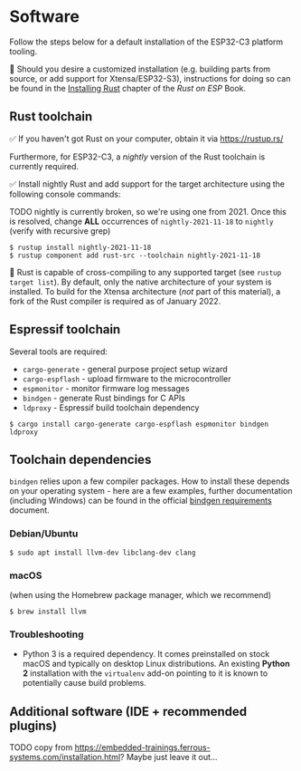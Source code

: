 # Software

Follow the steps below for a default installation of the ESP32-C3 platform tooling. 

🔎 Should you desire a customized installation (e.g. building parts from source, or add support for Xtensa/ESP32-S3), instructions for doing so can be found in the [Installing Rust](https://esp-rs.github.io/book/dependencies/installing-rust.html) chapter of the *Rust on ESP* Book. 

## Rust toolchain

✅ If you haven't got Rust on your computer, obtain it via <https://rustup.rs/>

Furthermore, for ESP32-C3, a *nightly* version of the Rust toolchain is currently required.

✅ Install nightly Rust and add support for the target architecture using the following console commands:

TODO nightly is currently broken, so we're using one from 2021. Once this is resolved, change **ALL** occurrences of `nightly-2021-11-18` to `nightly` (verify with recursive grep)

```console
$ rustup install nightly-2021-11-18
$ rustup component add rust-src --toolchain nightly-2021-11-18
```

🔎 Rust is capable of cross-compiling to any supported target (see `rustup target list`). By default, only the native architecture of your system is installed.
To build for the Xtensa architecture (*not* part of this material), a fork of the Rust compiler is required as of January 2022.

## Espressif toolchain

Several tools are required:
- `cargo-generate` - general purpose project setup wizard
- `cargo-espflash` - upload firmware to the microcontroller
- `espmonitor` - monitor firmware log messages
- `bindgen` - generate Rust bindings for C APIs
- `ldproxy` - Espressif build toolchain dependency

```console
$ cargo install cargo-generate cargo-espflash espmonitor bindgen ldproxy
```

## Toolchain dependencies

`bindgen` relies upon a few compiler packages. How to install these depends on your operating system - here are a few examples, further documentation (including Windows) can be found in the official [bindgen requirements](https://rust-lang.github.io/rust-bindgen/requirements.html) document.

### Debian/Ubuntu
```console
$ sudo apt install llvm-dev libclang-dev clang
```
### macOS

(when using the Homebrew package manager, which we recommend)
```console 
$ brew install llvm
```

### Troubleshooting
- Python 3 is a required dependency. It comes preinstalled on stock macOS and typically on desktop Linux distributions. An existing **Python 2** installation with the `virtualenv` add-on pointing to it is known to potentially cause build problems. 

## Additional software (IDE + recommended plugins)

TODO copy from <https://embedded-trainings.ferrous-systems.com/installation.html>? Maybe just leave it out…

